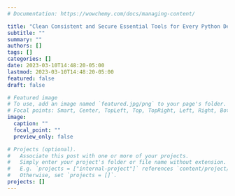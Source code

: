 ```yaml
---
# Documentation: https://wowchemy.com/docs/managing-content/

title: "Clean Consistent and Secure Essential Tools for Every Python Developer"
subtitle: ""
summary: ""
authors: []
tags: []
categories: []
date: 2023-03-10T14:48:20-05:00
lastmod: 2023-03-10T14:48:20-05:00
featured: false
draft: false

# Featured image
# To use, add an image named `featured.jpg/png` to your page's folder.
# Focal points: Smart, Center, TopLeft, Top, TopRight, Left, Right, BottomLeft, Bottom, BottomRight.
image:
  caption: ""
  focal_point: ""
  preview_only: false

# Projects (optional).
#   Associate this post with one or more of your projects.
#   Simply enter your project's folder or file name without extension.
#   E.g. `projects = ["internal-project"]` references `content/project/deep-learning/index.md`.
#   Otherwise, set `projects = []`.
projects: []
---
```

